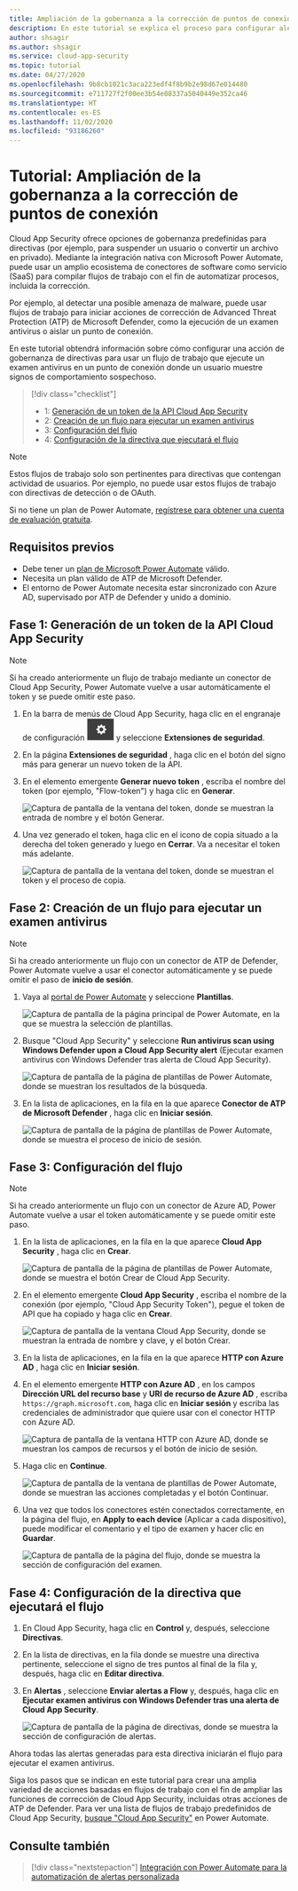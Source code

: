 ```yaml
---
title: Ampliación de la gobernanza a la corrección de puntos de conexión
description: En este tutorial se explica el proceso para configurar alertas de directivas de Microsoft Cloud App Security para desencadenar flujos de trabajo de Microsoft Power Automate a fin de ejecutar acciones de corrección de Advanced Threat Protection de Microsoft Defender.
author: shsagir
ms.author: shsagir
ms.service: cloud-app-security
ms.topic: tutorial
ms.date: 04/27/2020
ms.openlocfilehash: 9b8cb1021c3aca223edf4f8b9b2e98d67e014480
ms.sourcegitcommit: e711727f2f00ee3b54e08337a5040449e352ca46
ms.translationtype: HT
ms.contentlocale: es-ES
ms.lasthandoff: 11/02/2020
ms.locfileid: "93186260"
---
```

# <a name="tutorial-extend-governance-to-endpoint-remediation"></a>Tutorial: Ampliación de la gobernanza a la corrección de puntos de conexión

Cloud App Security ofrece opciones de gobernanza predefinidas para directivas (por ejemplo, para suspender un usuario o convertir un archivo en privado). Mediante la integración nativa con Microsoft Power Automate, puede usar un amplio ecosistema de conectores de software como servicio (SaaS) para compilar flujos de trabajo con el fin de automatizar procesos, incluida la corrección.

Por ejemplo, al detectar una posible amenaza de malware, puede usar flujos de trabajo para iniciar acciones de corrección de Advanced Threat Protection (ATP) de Microsoft Defender, como la ejecución de un examen antivirus o aislar un punto de conexión.

En este tutorial obtendrá información sobre cómo configurar una acción de gobernanza de directivas para usar un flujo de trabajo que ejecute un examen antivirus en un punto de conexión donde un usuario muestre signos de comportamiento sospechoso.

> [!div class="checklist"]
>
> * 1: [Generación de un token de la API Cloud App Security](#generate-token)
> * 2: [Creación de un flujo para ejecutar un examen antivirus](#create-flow)
> * 3: [Configuración del flujo](#configure-flow)
> * 4: [Configuración de la directiva que ejecutará el flujo](#configure-policy)

> [!NOTE]
> Estos flujos de trabajo solo son pertinentes para directivas que contengan actividad de usuarios. Por ejemplo, no puede usar estos flujos de trabajo con directivas de detección o de OAuth.

Si no tiene un plan de Power Automate, [regístrese para obtener una cuenta de evaluación gratuita](https://flow.microsoft.com/pricing).

## <a name="prerequisites"></a>Requisitos previos

* Debe tener un [plan de Microsoft Power Automate](https://flow.microsoft.com/pricing) válido.
* Necesita un plan válido de ATP de Microsoft Defender.
* El entorno de Power Automate necesita estar sincronizado con Azure AD, supervisado por ATP de Defender y unido a dominio.

## <a name="phase-1-generate-a-cloud-app-security-api-token"></a>Fase 1: Generación de un token de la API Cloud App Security<a name="generate-token"></a>

> [!NOTE]
> Si ha creado anteriormente un flujo de trabajo mediante un conector de Cloud App Security, Power Automate vuelve a usar automáticamente el token y se puede omitir este paso.

1. En la barra de menús de Cloud App Security, haga clic en el engranaje de configuración ![icono de configuración](media/settings-icon.png "icono de configuración") y seleccione **Extensiones de seguridad**.

1. En la página **Extensiones de seguridad** , haga clic en el botón del signo más para generar un nuevo token de la API.
1. En el elemento emergente **Generar nuevo token** , escriba el nombre del token (por ejemplo, "Flow-token") y haga clic en **Generar**.

    ![Captura de pantalla de la ventana del token, donde se muestran la entrada de nombre y el botón Generar.](media/tutorial-flow-token-generate.png)
1. Una vez generado el token, haga clic en el icono de copia situado a la derecha del token generado y luego en **Cerrar**. Va a necesitar el token más adelante.

    ![Captura de pantalla de la ventana del token, donde se muestran el token y el proceso de copia.](media/tutorial-flow-token-copy.png)

## <a name="phase-2-create-a-flow-to-run-an-antivirus-scan"></a>Fase 2: Creación de un flujo para ejecutar un examen antivirus<a name="create-flow"></a>

> [!NOTE]
> Si ha creado anteriormente un flujo con un conector de ATP de Defender, Power Automate vuelve a usar el conector automáticamente y se puede omitir el paso de **inicio de sesión**.

1. Vaya al [portal de Power Automate](https://flow.microsoft.com/) y seleccione **Plantillas**.

    ![Captura de pantalla de la página principal de Power Automate, en la que se muestra la selección de plantillas.](media/tutorial-flow-templates.png)

1. Busque "Cloud App Security" y seleccione **Run antivirus scan using Windows Defender upon a Cloud App Security alert** (Ejecutar examen antivirus con Windows Defender tras alerta de Cloud App Security).

    ![Captura de pantalla de la página de plantillas de Power Automate, donde se muestran los resultados de la búsqueda.](media/tutorial-flow-templates-search.png)

1. En la lista de aplicaciones, en la fila en la que aparece **Conector de ATP de Microsoft Defender** , haga clic en **Iniciar sesión**.

    ![Captura de pantalla de la página de plantillas de Power Automate, donde se muestra el proceso de inicio de sesión.](media/tutorial-flow-templates-signin.png)

## <a name="phase-3-configure-the-flow"></a>Fase 3: Configuración del flujo<a name="configure-flow"></a>

> [!NOTE]
> Si ha creado anteriormente un flujo con un conector de Azure AD, Power Automate vuelve a usar el token automáticamente y se puede omitir este paso.

1. En la lista de aplicaciones, en la fila en la que aparece **Cloud App Security** , haga clic en **Crear**.

    ![Captura de pantalla de la página de plantillas de Power Automate, donde se muestra el botón Crear de Cloud App Security.](media/tutorial-flow-templates-create.png)

1. En el elemento emergente **Cloud App Security** , escriba el nombre de la conexión (por ejemplo, "Cloud App Security Token"), pegue el token de API que ha copiado y haga clic en **Crear**.

    ![Captura de pantalla de la ventana Cloud App Security, donde se muestran la entrada de nombre y clave, y el botón Crear.](media/tutorial-flow-templates-create-window.png)

1. En la lista de aplicaciones, en la fila en la que aparece **HTTP con Azure AD** , haga clic en **Iniciar sesión**.

1. En el elemento emergente **HTTP con Azure AD** , en los campos **Dirección URL del recurso base** y **URI de recurso de Azure AD** , escriba `https://graph.microsoft.com`, haga clic en **Iniciar sesión** y escriba las credenciales de administrador que quiere usar con el conector HTTP con Azure AD.

    ![Captura de pantalla de la ventana HTTP con Azure AD, donde se muestran los campos de recursos y el botón de inicio de sesión.](media/tutorial-flow-templates-azure.png)

1. Haga clic en **Continue**.

    ![Captura de pantalla de la ventana de plantillas de Power Automate, donde se muestran las acciones completadas y el botón Continuar.](media/tutorial-flow-templates-continue.png)

1. Una vez que todos los conectores estén conectados correctamente, en la página del flujo, en **Apply to each device** (Aplicar a cada dispositivo), puede modificar el comentario y el tipo de examen y hacer clic en **Guardar**.

    ![Captura de pantalla de la página del flujo, donde se muestra la sección de configuración del examen.](media/tutorial-flow-templates-scan.png)

## <a name="phase-4-configure-a-policy-to-run-the-flow"></a>Fase 4: Configuración de la directiva que ejecutará el flujo<a name="configure-policy"></a>

1. En Cloud App Security, haga clic en **Control** y, después, seleccione **Directivas**.

1. En la lista de directivas, en la fila donde se muestre una directiva pertinente, seleccione el signo de tres puntos al final de la fila y, después, haga clic en **Editar directiva**.

1. En **Alertas** , seleccione **Enviar alertas a Flow** y, después, haga clic en **Ejecutar examen antivirus con Windows Defender tras una alerta de Cloud App Security**.

    ![Captura de pantalla de la página de directivas, donde se muestra la sección de configuración de alertas.](media/tutorial-flow-templates-alerts.png)

Ahora todas las alertas generadas para esta directiva iniciarán el flujo para ejecutar el examen antivirus.

Siga los pasos que se indican en este tutorial para crear una amplia variedad de acciones basadas en flujos de trabajo con el fin de ampliar las funciones de corrección de Cloud App Security, incluidas otras acciones de ATP de Defender. Para ver una lista de flujos de trabajo predefinidos de Cloud App Security, [busque "Cloud App Security"](https://go.microsoft.com/fwlink/?linkid=2102574) en Power Automate.

## <a name="see-also"></a>Consulte también

> [!div class="nextstepaction"]
> [Integración con Power Automate para la automatización de alertas personalizada](flow-integration.md)
